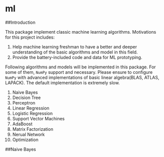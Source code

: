 ml
==

##Introduction

This package implement classic machine learning algorithms. Motivations for this project includes:

1. Help machine learning freshman to have a better and deeper understanding of the basic algorithms and model in this field.
2. Provide the battery-included code and data for ML prototyping.

Following algorithms and models will be implemented in this package. 
For some of them, `NumPy` support and necessary.
Please ensure to configure `NumPy` with advanced implementations of basic linear algebra(BLAS, ATLAS, LAPACK). 
The default implementation is extremely slow.

1. Naive Bayes
2. Decision Tree
3. Perceptron
4. Linear Regression
5. Logistic Regression
6. Support Vector Machines
7. AdaBoost
8. Matrix Factorization
9. Nerual Network
10. Optimization

##Naive Bayes



